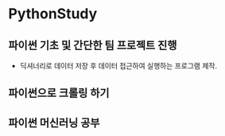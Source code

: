 # PythonStudy

## 파이썬 기초 및 간단한 팀 프로젝트 진행
  * 딕셔너리로 데이터 저장 후 데이터 접근하여 실행하는 프로그램 제작.

## 파이썬으로 크롤링 하기

## 파이썬 머신러닝 공부


